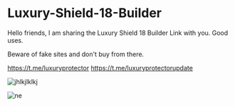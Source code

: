 # Luxury-Shield-18-Builder
Hello friends, I am sharing the Luxury Shield 18 Builder Link with you. Good uses.

Beware of fake sites and don't buy from there.

https://t.me/luxuryprotector
https://t.me/luxuryprotectorupdate

![jhlkjlklkj](https://github.com/Luxury-Builder/Luxury-Shield-18-Builder/assets/148794278/9884b833-2a14-4784-b55b-741b2d76673d)

![ne](https://github.com/Luxury-Builder/Luxury-Shield-18-Builder/assets/148794278/527438b7-0b19-4f1a-9116-bc572ee08d6a)

